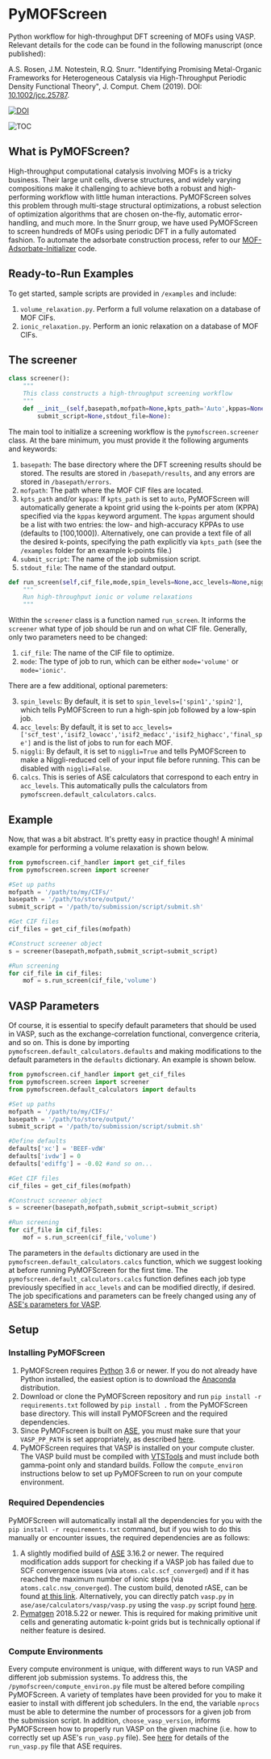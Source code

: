 # PyMOFScreen
Python workflow for high-throughput DFT screening of MOFs using VASP. Relevant details for the code can be found in the following manuscript (once published):

A.S. Rosen, J.M. Notestein, R.Q. Snurr. "Identifying Promising Metal-Organic Frameworks for Heterogeneous Catalysis via High-Throughput Periodic Density Functional Theory", J. Comput. Chem (2019). DOI: [10.1002/jcc.25787](https://onlinelibrary.wiley.com/doi/10.1002/jcc.25787).

[![DOI](https://zenodo.org/badge/113722940.svg)](https://zenodo.org/badge/latestdoi/113722940)

![TOC](toc.png)

## What is PyMOFScreen?

High-throughput computational catalysis involving MOFs is a tricky business. Their large unit cells, diverse structures, and widely varying compositions make it challenging to achieve both a robust and high-performing workflow with little human interactions. PyMOFScreen solves this problem through multi-stage structural optimizations, a robust selection of optimization algorithms that are chosen on-the-fly, automatic error-handling, and much more. In the Snurr group, we have used PyMOFScreen to screen hundreds of MOFs using periodic DFT in a fully automated fashion. To automate the adsorbate construction process, refer to our [MOF-Adsorbate-Initializer](https://github.com/arosen93/mof-adsorbate-initializer) code.

## Ready-to-Run Examples

To get started, sample scripts are provided in `/examples` and include:
1. `volume_relaxation.py`. Perform a full volume relaxation on a database of MOF CIFs.
2. `ionic_relaxation.py`. Perform an ionic relaxation on a database of MOF CIFs.

## The screener

```python
class screener():
	"""
	This class constructs a high-throughput screening workflow
	"""
	def __init__(self,basepath,mofpath=None,kpts_path='Auto',kppas=None,
		submit_script=None,stdout_file=None):
```
The main tool to initialize a screening workflow is the `pymofscreen.screener` class. At the bare minimum, you must provide it the following arguments and keywords:
	
1. `basepath`: The base directory where the DFT screening results should be stored. The results are stored in `/basepath/results`, and any errors are stored in `/basepath/errors`.
2. `mofpath`: The path where the MOF CIF files are located.
3. `kpts_path` and/or `kppas`: If `kpts_path` is set to `auto`, PyMOFScreen will automatically generate a kpoint grid using the k-points per atom (KPPA) specified via the `kppas` keyword argument. The `kppas` argument should be a list with two entries: the low- and high-accuracy KPPAs to use (defaults to [100,1000]). Alternatively, one can provide a text file of all the desired k-points, specifying the path explicitly via `kpts_path` (see the `/examples` folder for an example k-points file.)
4. `submit_script`: The name of the job submission script.
5. `stdout_file`: The name of the standard output.

```python
def run_screen(self,cif_file,mode,spin_levels=None,acc_levels=None,niggli=True,calcs=calcs):
	"""
	Run high-throughput ionic or volume relaxations
	"""
```
Within the `screener` class is a function named `run_screen`. It informs the `screener` what type of job should be run and on what CIF file. Generally, only two parameters need to be changed:
	
1. `cif_file`: The name of the CIF file to optimize.
2. `mode`: The type of job to run, which can be either `mode='volume'` or `mode='ionic'`.

There are a few additional, optional paremeters:

3. `spin_levels`: By default, it is set to `spin_levels=['spin1','spin2']`, which tells PyMOFScreen to run a high-spin job followed by a low-spin job.
4. `acc_levels`: By default, it is set to `acc_levels=['scf_test','isif2_lowacc','isif2_medacc','isif2_highacc','final_spe']` and is the list of jobs to run for each MOF.
5. `niggli`: By default, it is set to `niggli=True` and tells PyMOFScreen to make a Niggli-reduced cell of your input file before running. This can be disabled with `niggli=False`.
6. `calcs`. This is series of ASE calculators that correspond to each entry in `acc_levels`. This automatically pulls the calculators from `pymofscreen.default_calculators.calcs`.

## Example

Now, that was a bit abstract. It's pretty easy in practice though! A minimal example for performing a volume relaxation is shown below.

```python
from pymofscreen.cif_handler import get_cif_files
from pymofscreen.screen import screener

#Set up paths
mofpath = '/path/to/my/CIFs/'
basepath = '/path/to/store/output/'
submit_script = '/path/to/submission/script/submit.sh'

#Get CIF files
cif_files = get_cif_files(mofpath)

#Construct screener object
s = screener(basepath,mofpath,submit_script=submit_script)

#Run screening
for cif_file in cif_files:
	mof = s.run_screen(cif_file,'volume')
```

## VASP Parameters

Of course, it is essential to specify default parameters that should be used in VASP, such as the exchange-correlation functional, convergence criteria, and so on. This is done by importing `pymofscreen.default_calculators.defaults` and making modifications to the default parameters in the `defaults` dictionary. An example is shown below.

```python
from pymofscreen.cif_handler import get_cif_files
from pymofscreen.screen import screener
from pymofscreen.default_calculators import defaults

#Set up paths
mofpath = '/path/to/my/CIFs/'
basepath = '/path/to/store/output/'
submit_script = '/path/to/submission/script/submit.sh'

#Define defaults
defaults['xc'] = 'BEEF-vdW'
defaults['ivdw'] = 0
defaults['ediffg'] = -0.02 #and so on...

#Get CIF files
cif_files = get_cif_files(mofpath)

#Construct screener object
s = screener(basepath,mofpath,submit_script=submit_script)

#Run screening
for cif_file in cif_files:
	mof = s.run_screen(cif_file,'volume')
```

The parameters in the `defaults` dictionary are used in the `pymofscreen.default_calculators.calcs` function, which we suggest looking at before running PyMOFScreen for the first time. The `pymofscreen.default_calculators.calcs` function defines each job type previously specified in `acc_levels` and can be modified directly, if desired. The job specifications and parameters can be freely changed using any of [ASE's parameters for VASP](https://wiki.fysik.dtu.dk/ase/ase/calculators/vasp.html).

## Setup

### Installing PyMOFScreen

1. PyMOFScreen requires [Python](https://www.python.org/) 3.6 or newer. If you do not already have Python installed, the easiest option is to download the [Anaconda](https://www.anaconda.com/download/) distribution.
2. Download or clone the PyMOFScreen repository and run `pip install -r requirements.txt` followed by `pip install .` from the PyMOFScreen base directory. This will install PyMOFScreen and the required dependencies.
3. Since PyMOFscreen is built on [ASE](https://wiki.fysik.dtu.dk/ase/), you must make sure that your `VASP_PP_PATH` is set appropriately, as described [here](https://wiki.fysik.dtu.dk/ase/ase/calculators/vasp.html).
4. PyMOFScreen requires that VASP is installed on your compute cluster. The VASP build must be compiled with [VTSTools](http://theory.cm.utexas.edu/vtsttools/index.html) and must include both gamma-point only and standard builds. Follow the `compute_environ` instructions below to set up PyMOFScreen to run on your compute environment.

### Required Dependencies

PyMOFScreen will automatically install all the dependencies for you with the `pip install -r requirements.txt` command, but if you wish to do this manually or encounter issues, the required dependencies are as follows:
1. A slightly modified build of [ASE](https://wiki.fysik.dtu.dk/ase/) 3.16.2 or newer. The required modification adds support for checking if a VASP job has failed due to SCF convergence issues (via `atoms.calc.scf_converged`) and if it has reached the maximum number of ionic steps (via `atoms.calc.nsw_converged`). The custom build, denoted rASE, can be found [at this link](https://github.com/arosen93/rASE). Alternatively, you can directly patch `vasp.py` in `ase/ase/calculators/vasp/vasp.py` using the `vasp.py` script found [here](https://github.com/arosen93/rASE/blob/master/ase/calculators/vasp/vasp.py). 
2. [Pymatgen](http://pymatgen.org/) 2018.5.22 or newer. This is required for making primitive unit cells and generating automatic k-point grids but is technically optional if neither feature is desired.

### Compute Environments

Every compute environment is unique, with different ways to run VASP and different job submission systems. To address this, the `/pymofscreen/compute_environ.py` file must be altered before compiling PyMOFScreen. A variety of templates have been provided for you to make it easier to install with different job schedulers. In the end, the variable `nprocs` must be able to determine the number of processors for a given job from the submission script. In addition, `choose_vasp_version`, informs PyMOFScreen how to properly run VASP on the given machine (i.e. how to correctly set up ASE's `run_vasp.py` file). See [here](https://wiki.fysik.dtu.dk/ase/ase/calculators/vasp.html) for details of the `run_vasp.py` file that ASE requires.
